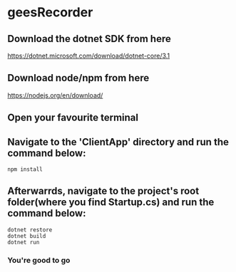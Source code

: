 # geesRecorder

## Download the dotnet SDK from here
https://dotnet.microsoft.com/download/dotnet-core/3.1

## Download node/npm from here
https://nodejs.org/en/download/

## Open your favourite terminal

## Navigate to the 'ClientApp' directory and run the command below:
    npm install
    
## Afterwarrds, navigate to the project's root folder(where you find Startup.cs) and run the command below:
    dotnet restore
    dotnet build
    dotnet run
    
    
### You're good to go

 
    
